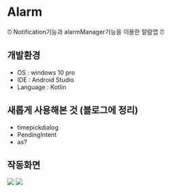 # Alarm
⏰ Notification기능과 alarmManager기능을 이용한 알람앱 ⏰

## 개발환경

* OS : windows 10 pro
* IDE : Android Studio
* Language : Kotlin

## 새롭게 사용해본 것 (블로그에 정리)

* timepickdialog
* PendingIntent
* as? 

## 작동화면

<p>
  <img src="https://user-images.githubusercontent.com/62370144/136008847-9dccb7f4-2dd0-410c-94ca-0058230a602b.PNG"/>
  <img src="https://user-images.githubusercontent.com/62370144/136008853-5e4353ec-cd83-4f86-870e-ef30d1a7d1c5.PNG"/>
</p>
